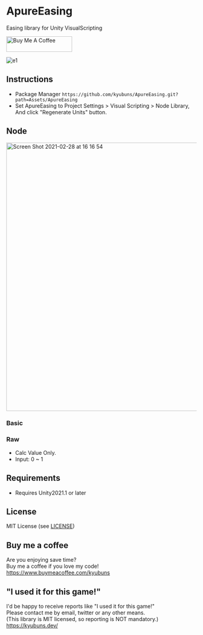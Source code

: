 # ApureEasing
Easing library for Unity VisualScripting

<a href="https://www.buymeacoffee.com/kyubuns" target="_blank"><img src="https://cdn.buymeacoffee.com/buttons/default-orange.png" alt="Buy Me A Coffee" height="41" width="174"></a>

![e1](https://user-images.githubusercontent.com/961165/109410674-dd283600-79df-11eb-8354-ab9797514876.gif)

## Instructions

- Package Manager `https://github.com/kyubuns/ApureEasing.git?path=Assets/ApureEasing`
- Set ApureEasing to Project Settings > Visual Scripting > Node Library, And click "Regenerate Units" button.

## Node

<img width="710" alt="Screen Shot 2021-02-28 at 16 16 54" src="https://user-images.githubusercontent.com/961165/109410738-65a6d680-79e0-11eb-8352-2849872a6387.png">

### Basic

### Raw

- Calc Value Only.
- Input: 0 ~ 1

## Requirements

- Requires Unity2021.1 or later

## License

MIT License (see [LICENSE](LICENSE))

## Buy me a coffee

Are you enjoying save time?  
Buy me a coffee if you love my code!  
https://www.buymeacoffee.com/kyubuns

## "I used it for this game!"

I'd be happy to receive reports like "I used it for this game!"  
Please contact me by email, twitter or any other means.  
(This library is MIT licensed, so reporting is NOT mandatory.)  
https://kyubuns.dev/

